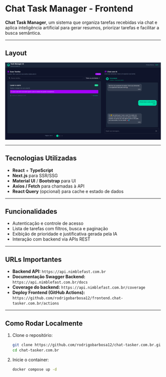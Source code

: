 # Chat Task Manager - Frontend

**Chat Task Manager**, um sistema que organiza tarefas recebidas via chat e aplica inteligência artificial para gerar resumos, priorizar tarefas e facilitar a busca semântica.

---

## Layout

![Layout do Chat Task Manager](images/image.png)

---

## Tecnologias Utilizadas

- **React** + **TypeScript**
- **Next.js** para SSR/SSG
- **Material UI** / **Bootstrap** para UI
- **Axios / Fetch** para chamadas à API
- **React Query** (opcional) para cache e estado de dados

---

## Funcionalidades

- Autenticação e controle de acesso
- Lista de tarefas com filtros, busca e paginação
- Exibição de prioridade e justificativa gerada pela IA
- Interação com backend via APIs REST

---

## URLs Importantes

- **Backend API:** `https://api.nimblefast.com.br`
- **Documentação Swagger Backend:** `https://api.nimblefast.com.br/docs`
- **Coverage do backend:** `https://api.nimblefast.com.br/coverage`
- **Deploy Frontend (GitHub Actions):** `https://github.com/rodrigobarbosa12/frontend.chat-tasker.com.br/actions`

---

## Como Rodar Localmente

1. Clone o repositório:

   ```bash
   git clone https://github.com/rodrigobarbosa12/chat-tasker.com.br.git
   cd chat-tasker.com.br
   ```

2. Inicie o container:

   ```bash
   docker compose up -d
   ```
